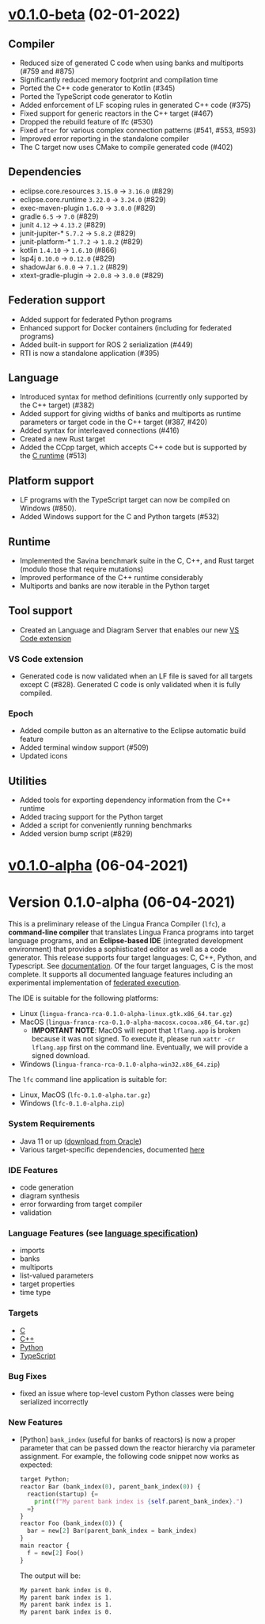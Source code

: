 # [v0.1.0-beta](https://github.com/lf-lang/lingua-franca/releases/tag/v0.1.0-beta) (02-01-2022)

## Compiler
- Reduced size of generated C code when using banks and multiports (#759 and #875)
- Significantly reduced memory footprint and compilation time
- Ported the C++ code generator to Kotlin (#345)
- Ported the TypeScript code generator to Kotlin
- Added enforcement of LF scoping rules in generated C++ code (#375)
- Fixed support for generic reactors in the C++ target (#467)
- Dropped the rebuild feature of lfc (#530)
- Fixed `after` for various complex connection patterns (#541, #553, #593)
- Improved error reporting in the standalone compiler
- The C target now uses CMake to compile generated code (#402)

## Dependencies
- eclipse.core.resources `3.15.0` -> `3.16.0` (#829)
- eclipse.core.runtime `3.22.0` -> `3.24.0` (#829)
- exec-maven-plugin `1.6.0` -> `3.0.0` (#829)
- gradle `6.5` -> `7.0` (#829)
- junit `4.12` -> `4.13.2` (#829)
- junit-jupiter-* `5.7.2` -> `5.8.2` (#829)
- junit-platform-* `1.7.2` -> `1.8.2` (#829)
- kotlin `1.4.10` -> `1.6.10` (#866)
- lsp4j `0.10.0` -> `0.12.0` (#829)
- shadowJar `6.0.0` -> `7.1.2` (#829)
- xtext-gradle-plugin -> `2.0.8` -> `3.0.0` (#829)

## Federation support
- Added support for federated Python programs
- Enhanced support for Docker containers (including for federated programs)
- Added built-in support for ROS 2 serialization (#449)
- RTI is now a standalone application (#395)

## Language
 - Introduced syntax for method definitions (currently only supported by the C++ target) (#382)
- Added support for giving widths of banks and multiports as runtime parameters or target code in the C++ target (#387, #420)
- Added syntax for interleaved connections (#416)
- Created a new Rust target
- Added the CCpp target, which accepts C++ code but is supported by the [C runtime](https://github.com/lf-lang/reactor-c) (#513)

## Platform support
- LF programs with the TypeScript target can now be compiled on Windows (#850).
- Added Windows support for the C and Python targets (#532)

## Runtime
- Implemented the Savina benchmark suite in the C, C++, and Rust target (modulo those that require mutations)
- Improved performance of the C++ runtime considerably
- Multiports and banks are now iterable in the Python target

## Tool support
- Created an Language and Diagram Server that enables our new [VS Code extension](https://github.com/lf-lang/vscode-lingua-franca)
### VS Code extension
- Generated code is now validated when an LF file is saved for all targets except C (#828). Generated C code is only validated when it is fully compiled.
### Epoch
- Added compile button as an alternative to the Eclipse automatic build feature
- Added terminal window support (#509)
- Updated icons

## Utilities
- Added tools for exporting dependency information from the C++ runtime
- Added tracing support for the Python target
- Added a script for conveniently running benchmarks
- Added version bump script (#829)

# [v0.1.0-alpha](https://github.com/lf-lang/lingua-franca/releases/tag/v0.1.0-alpha) (06-04-2021)

 
# Version 0.1.0-alpha (06-04-2021)
This is a preliminary release of the Lingua Franca Compiler (`lfc`), a **command-line compiler** that translates Lingua Franca programs into target language programs, and an **Eclipse-based IDE** (integrated development environment) that provides a sophisticated editor as well as a code generator. This release supports four target languages: C, C++, Python, and Typescript. See [documentation](https://github.com/icyphy/lingua-franca/wiki). Of the four target languages, C is the most complete. It supports all documented language features including an experimental implementation of [federated execution](https://github.com/icyphy/lingua-franca/wiki/Distributed-Execution).

The IDE is suitable for the following platforms:
- Linux (`lingua-franca-rca-0.1.0-alpha-linux.gtk.x86_64.tar.gz`)
- MacOS (`lingua-franca-rca-0.1.0-alpha-macosx.cocoa.x86_64.tar.gz`)
  - **IMPORTANT NOTE**: MacOS will report that `lflang.app` is broken because it was not signed. To execute it, please run `xattr -cr lflang.app` first on the command line. Eventually, we will provide a signed download.
- Windows (`lingua-franca-rca-0.1.0-alpha-win32.x86_64.zip`)

The `lfc` command line application is suitable for:
- Linux, MacOS (`lfc-0.1.0-alpha.tar.gz`)
- Windows (`lfc-0.1.0-alpha.zip`)

### System Requirements
- Java 11 or up ([download from Oracle](https://www.oracle.com/java/technologies/javase-jdk11-downloads.html))
- Various target-specific dependencies, documented [here](https://github.com/icyphy/lingua-franca/blob/7473ae1549c2b2aeed8f5469675f328d3984cb2c/REQUIREMENTS.md)
 
### IDE Features
- code generation
- diagram synthesis
- error forwarding from target compiler
- validation

### Language Features (see [language specification](https://github.com/icyphy/lingua-franca/wiki/Language-Specification))
- imports
- banks
- multiports
- list-valued parameters
- target properties
- time type

### Targets
- [C](https://github.com/icyphy/lingua-franca/wiki/Writing-Reactors-in-C)
- [C++](https://github.com/icyphy/lingua-franca/wiki/Writing-Reactors-in-Cpp)
- [Python](https://github.com/icyphy/lingua-franca/wiki/Writing-Reactors-in-Python)
- [TypeScript](https://github.com/icyphy/lingua-franca/wiki/Writing-Reactors-in-TypeScript)

### Bug Fixes
- fixed an issue where top-level custom Python classes were being serialized
  incorrectly

### New Features
- [Python] `bank_index` (useful for banks of reactors) is now a proper parameter
  that can be passed down the reactor hierarchy via parameter assignment. For
  example, the following code snippet now works as expected:
  ```Python
  target Python;
  reactor Bar (bank_index(0), parent_bank_index(0)) {
    reaction(startup) {= 
      print(f"My parent bank index is {self.parent_bank_index}.") 
    =}
  }
  reactor Foo (bank_index(0)) {
    bar = new[2] Bar(parent_bank_index = bank_index)
  }
  main reactor {
    f = new[2] Foo()
  }
  ```
  The output will be:

  ```bash
  My parent bank index is 0.
  My parent bank index is 1.
  My parent bank index is 1.
  My parent bank index is 0.
  ```
